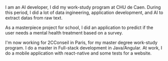 <!--
**gdaume24/gdaume24** is a ✨ _special_ ✨ repository because its `README.md` (this file) appears on your GitHub profile.

Here are some ideas to get you started:

- 🔭 I’m currently working on ...
- 🌱 I’m currently learning ...
- 👯 I’m looking to collaborate on ...
- 🤔 I’m looking for help with ...
- 💬 Ask me about ...
- 📫 How to reach me: ...
- 😄 Pronouns: ...
- ⚡ Fun fact: ...
-->

I am an AI developer, I did my work-study program at CHU de Caen.
During this period, I did a lot of data ingineering, application development, and AI to extract datas from raw text.

As a masterpiece project for school, I did an application to predict if the user needs a mental health treatment based on a survey.

I'm now working for 2CConseil in Paris, for my master degree work-study program.
I do a master in Full-stack development in Java/Angular. At work, I do a mobile application with react-native and some tests for a website.
